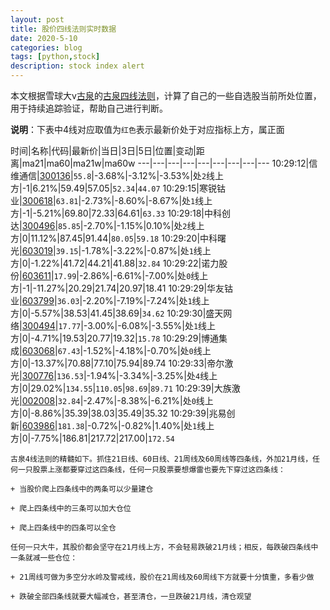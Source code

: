 ```yaml
---
layout: post
title: 股价四线法则实时数据
date: 2020-5-10
categories: blog
tags: [python,stock]
description: stock index alert
---
```



本文根据雪球大v[古泉](https://xueqiu.com/u/7148646888)的[古泉四线法则](https://xueqiu.com/7148646888/130498192)，计算了自己的一些自选股当前所处位置，用于持续追踪验证，帮助自己进行判断。

**说明**：下表中4线对应取值为`红色`表示最新价处于对应指标上方，属正面

时间|名称|代码|最新价|当日|3日|5日|位置|变动|距离|ma21|ma60|ma21w|ma60w
---|---|---|---|---|---|---|---|---
10:29:12|信维通信|[300136](https://xueqiu.com/S/SZ300136)|`55.8`|-3.68%|-3.12%|-3.53%|处`2`线上方|-1|6.21%|59.49|57.05|`52.34`|`44.07`
10:29:15|寒锐钴业|[300618](https://xueqiu.com/S/SZ300618)|`63.81`|-2.73%|-8.60%|-8.67%|处`1`线上方|-1|-5.21%|69.80|72.33|64.61|`63.33`
10:29:18|中科创达|[300496](https://xueqiu.com/S/SZ300496)|`85.85`|-2.70%|-1.15%|0.10%|处`2`线上方|0|11.12%|87.45|91.44|`80.05`|`59.18`
10:29:20|中科曙光|[603019](https://xueqiu.com/S/SH603019)|`39.15`|-1.78%|-3.22%|-0.87%|处`1`线上方|0|-1.22%|41.72|44.21|41.88|`32.84`
10:29:22|诺力股份|[603611](https://xueqiu.com/S/SH603611)|`17.99`|-2.86%|-6.61%|-7.00%|处`0`线上方|-1|-11.27%|20.29|21.74|20.97|18.41
10:29:29|华友钴业|[603799](https://xueqiu.com/S/SH603799)|`36.03`|-2.20%|-7.19%|-7.24%|处`1`线上方|0|-5.57%|38.53|41.45|38.69|`34.62`
10:29:30|盛天网络|[300494](https://xueqiu.com/S/SZ300494)|`17.77`|-3.00%|-6.08%|-3.55%|处`1`线上方|0|-4.71%|19.53|20.77|19.32|`15.78`
10:29:29|博通集成|[603068](https://xueqiu.com/S/SH603068)|`67.43`|-1.52%|-4.18%|-0.70%|处`0`线上方|0|-13.37%|70.88|77.10|75.94|89.74
10:29:33|帝尔激光|[300776](https://xueqiu.com/S/SZ300776)|`136.53`|-1.94%|-3.34%|-3.25%|处`4`线上方|0|29.02%|`134.55`|`110.05`|`98.69`|`89.71`
10:29:39|大族激光|[002008](https://xueqiu.com/S/SZ002008)|`32.84`|-2.47%|-8.38%|-6.21%|处`0`线上方|0|-8.86%|35.39|38.03|35.49|35.32
10:29:39|兆易创新|[603986](https://xueqiu.com/S/SH603986)|`181.38`|-0.72%|-0.82%|1.40%|处`1`线上方|0|-7.75%|186.81|217.72|217.00|`172.54`

```
古泉4线法则的精髓如下。抓住21日线、60日线、21周线及60周线等四条线，外加21月线，任何一只股票上涨都要穿过这四条线，任何一只股票要想爆雷也要先下穿过这四条线：

+ 当股价爬上四条线中的两条可以少量建仓

+ 爬上四条线中的三条可以加大仓位

+ 爬上四条线中的四条可以全仓

任何一只大牛，其股价都会坚守在21月线上方，不会轻易跌破21月线；相反，每跌破四条线中一条就减一些仓位：

+ 21周线可做为多空分水岭及警戒线，股价在21周线及60周线下方就要十分慎重，多看少做

+ 跌破全部四条线就要大幅减仓，甚至清仓，一旦跌破21月线，清仓观望
```